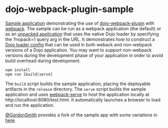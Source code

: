 # dojo-webpack-plugin-sample

[Sample application](https://openntf.github.io/dojo-webpack-plugin-sample/test.html) demonstrating the use of [dojo-webpack-plugin](https://github.com/OpenNTF/dojo-webpack-plugin) with [webpack](https://webpack.github.io/).  The sample can be run as a webpack application (the default) or as an [unpacked application](https://openntf.github.io/dojo-webpack-plugin-sample/test.html?nopack=1) that uses the native Dojo loader by specifying the ?nopack=1 query arg in the URL.  It demonstrates how to construct a [Dojo loader config](https://github.com/OpenNTF/dojo-webpack-plugin-sample/blob/master/js/loaderConfig.js) that can be used in both weback and non-webpack versions of a Dojo application.  You may want to support non-webpack versions during the development phase of your application in order to avoid build overhead during development.

```
npm install
npm run [build|serve]
```

The `build` script builds the sample application, placing the deployable artifacts in the `release` directory. The `serve` script builds the sample application and uses [webpack-serve](https://www.npmjs.com/package/webpack-serve) to host the application locally at http://localhost:8080/test.html.  It automatically launches a browser to load and run the application.

[@GordonSmith](https://github.com/GordonSmith) provides a fork of the sample app with some variations in [here](https://github.com/OpenNTF/dojo-webpack-plugin-sample/issues/40).
